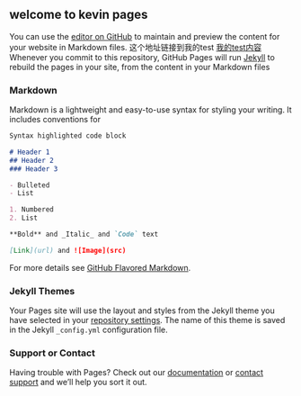 ## welcome to kevin pages

You can use the [editor on GitHub](https://github.com/moviestyle/moviestyle.github.io/edit/master/index.md) to maintain and preview the content for your website in Markdown files.
这个地址链接到我的test [我的test内容](https://moviestyle.github.io/mytest.md) 
Whenever you commit to this repository, GitHub Pages will run [Jekyll](https://jekyllrb.com/) to rebuild the pages in your site, from the content in your Markdown files

### Markdown

Markdown is a lightweight and easy-to-use syntax for styling your writing. It includes conventions for

```markdown
Syntax highlighted code block

# Header 1
## Header 2
### Header 3

- Bulleted
- List

1. Numbered
2. List

**Bold** and _Italic_ and `Code` text

[Link](url) and ![Image](src)
```

For more details see [GitHub Flavored Markdown](https://guides.github.com/features/mastering-markdown/).

### Jekyll Themes

Your Pages site will use the layout and styles from the Jekyll theme you have selected in your [repository settings](https://github.com/moviestyle/moviestyle.github.io/settings). The name of this theme is saved in the Jekyll `_config.yml` configuration file.

### Support or Contact

Having trouble with Pages? Check out our [documentation](https://help.github.com/categories/github-pages-basics/) or [contact support](https://github.com/contact) and we’ll help you sort it out.
